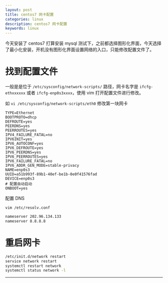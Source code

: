 ```yaml
---
layout: post
title: centos7 网卡配置
categories: linux
description: centos7 网卡配置
keywords: linux
---
```


今天安装了 centos7 打算安装 mysql 测试下，之前都选择图形化界面，今天选择了最小化安装，开机没有图形化界面设置网络的入口，只能修改配置文件了。

# 找到配置文件

一般是是位于 `/etc/sysconfig/network-scripts/` 路径，网卡名字是 `ifcfg-ethxxxxxx` 或者 `ifcfg-enp0s3xxxx`，使用 vim 打开配置文件进行修改。

如 `vi /etc/sysconfig/network-scripts/eth0` 修改第一块网卡

```
TYPE=Ethernet
BOOTPROTO=dhcp
DEFROUTE=yes
PEERDNS=yes
PEERROUTES=yes
IPV4_FAILURE_FATAL=no
IPV6INIT=yes
IPV6_AUTOCONF=yes
IPV6_DEFROUTE=yes
IPV6_PEERDNS=yes
IPV6_PEERROUTES=yes
IPV6_FAILURE_FATAL=no
IPV6_ADDR_GEN_MODE=stable-privacy
NAME=enp0s3
UUID=a51b993f-89b1-40ef-be1b-0e0f41576fad
DEVICE=enp0s3
# 配置自动启动
ONBOOT=yes
```

配置 DNS

`vim /etc/resolv.conf `

```bash
nameserver 202.96.134.133
nameserver 8.8.8.8
```

# 重启网卡

```bash
/etc/init.d/network restart
service network restart
systemctl restart network
systemctl status network -l
```
------
